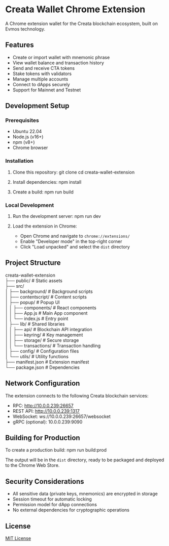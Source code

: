 # Creata Wallet Chrome Extension
A Chrome extension wallet for the Creata blockchain ecosystem, built on Evmos technology.

## Features
- Create or import wallet with mnemonic phrase
- View wallet balance and transaction history
- Send and receive CTA tokens
- Stake tokens with validators
- Manage multiple accounts
- Connect to dApps securely
- Support for Mainnet and Testnet

## Development Setup

### Prerequisites
- Ubuntu 22.04
- Node.js (v16+)
- npm (v8+)
- Chrome browser

### Installation
1. Clone this repository:
git clone <repository-url>
cd creata-wallet-extension

2. Install dependencies:
npm install

3. Create a build:
npm run build

### Local Development
1. Run the development server:
npm run dev

2. Load the extension in Chrome:
   - Open Chrome and navigate to `chrome://extensions/`
   - Enable "Developer mode" in the top-right corner
   - Click "Load unpacked" and select the `dist` directory

## Project Structure
creata-wallet-extension   
├── public/                  # Static assets   
├── src/   
│   ├── background/          # Background scripts   
│   ├── contentscript/       # Content scripts   
│   ├── popup/               # Popup UI   
│   │   ├── components/      # React components   
│   │   ├── App.js           # Main App component   
│   │   └── index.js         # Entry point   
│   ├── lib/                 # Shared libraries   
│   │   ├── api/             # Blockchain API integration   
│   │   ├── keyring/         # Key management   
│   │   ├── storage/         # Secure storage   
│   │   └── transactions/    # Transaction handling   
│   ├── config/              # Configuration files   
│   └── utils/               # Utility functions   
├── manifest.json            # Extension manifest   
└── package.json             # Dependencies   


## Network Configuration
The extension connects to the following Creata blockchain services:

- RPC: http://10.0.0.239:26657
- REST API: http://10.0.0.239:1317
- WebSocket: ws://10.0.0.239:26657/websocket
- gRPC (optional): 10.0.0.239:9090

## Building for Production
To create a production build:
npm run build:prod

The output will be in the `dist` directory, ready to be packaged and deployed to the Chrome Web Store.

## Security Considerations
- All sensitive data (private keys, mnemonics) are encrypted in storage
- Session timeout for automatic locking
- Permission model for dApp connections
- No external dependencies for cryptographic operations

## License

[MIT License](LICENSE)
